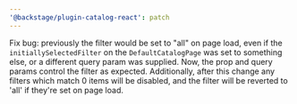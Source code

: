 ```yaml
---
'@backstage/plugin-catalog-react': patch
---
```


Fix bug: previously the filter would be set to "all" on page load, even if the `initiallySelectedFilter` on the `DefaultCatalogPage` was set to something else, or a different query param was supplied. Now, the prop and query params control the filter as expected. Additionally, after this change any filters which match 0 items will be disabled, and the filter will be reverted to 'all' if they're set on page load.
